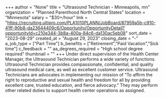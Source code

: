 +++
author = "None"
title = "Ultrasound Technician - Minneapolis, mn"
organization = "Planned Parenthood North Central States"
location = "Minnesota"
salary = "$30+/hour"
link = "https://recruiting.ultipro.com/PLA1010PLANN/JobBoard/87959a5b-c910-41ff-90b8-da23644409c6/Opportunity/OpportunityDetail?opportunityId=c210e344-3b8a-400a-84c6-da130ac5eb08"
sort_date = "2023-08-29"
created_at = "August 29, 2023"
closing_date = "-"
a_job_type = ["Part Time"]
b_benefits = ["Retirement","Paid Vacation","Sick time"]
c_feedback = ""
aa_degrees_required = "High school degree required"
thumbnail = ""
+++
Under direct supervision of the Health Center Manager, the Ultrasound Technician performs a wide variety of functions. Ultrasound Technician provides compassionate, confidential, and quality ultrasound medical care, as well as excellent customer service. Ultrasound Technicians are advocates in implementing our mission of “To affirm the right to reproductive and sexual health and freedom for all by providing excellent care, trusted education, and fierce advocacy.” They may perform other related duties to support health center operations as assigned.